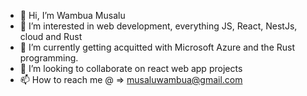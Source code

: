 - 👋 Hi, I’m Wambua Musalu
- 👀 I’m interested in web development, everything JS, React, NestJs, cloud and Rust
- 🌱 I’m currently getting acquitted with Microsoft Azure and the Rust programming.
- 💞️ I’m looking to collaborate on react web app projects
- 📫 How to reach me @ => musaluwambua@gmail.com

<!---
wambua-iv/wambua-iv is a ✨ special ✨ repository because its `README.md` (this file) appears on your GitHub profile.
You can click the Preview link to take a look at your changes.
--->
